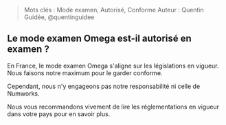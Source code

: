> Mots clés : Mode examen, Autorisé, Conforme
> Auteur : Quentin Guidée, @quentinguidee

## Le mode examen Omega est-il autorisé en examen ?

En France, le mode examen Omega s'aligne sur les législations en vigueur. Nous faisons notre maximum pour le garder conforme.

Cependant, nous n'y engageons pas notre responsabilité ni celle de Numworks.

Nous vous recommandons vivement de lire les réglementations en vigueur dans votre pays pour en savoir plus.
